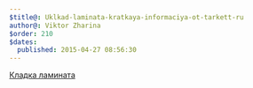 ```yaml
---
$title@: Uklkad-laminata-kratkaya-informaciya-ot-tarkett-ru
author@: Viktor Zharina
$order: 210
$dates:
  published: 2015-04-27 08:56:30
---
```

<a href="http://www.tarkett.ru/static/install/tarkett_ukladka_la.pdf" target="_blank">Кладка ламината</a>